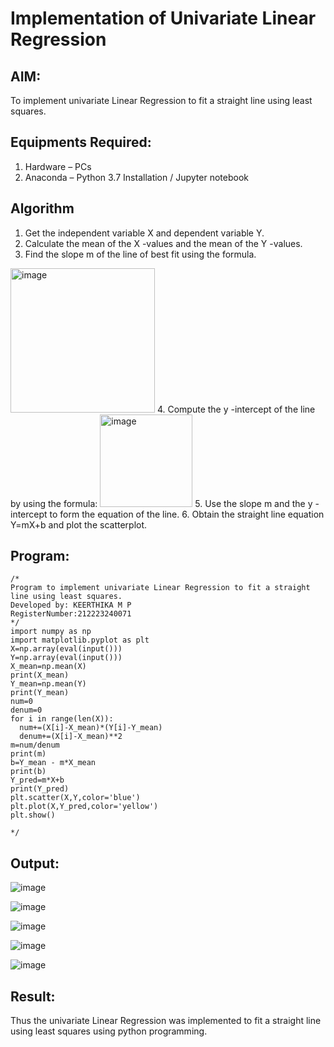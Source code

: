 # Implementation of Univariate Linear Regression
## AIM:
To implement univariate Linear Regression to fit a straight line using least squares.

## Equipments Required:
1. Hardware – PCs
2. Anaconda – Python 3.7 Installation / Jupyter notebook

## Algorithm
1. Get the independent variable X and dependent variable Y.
2. Calculate the mean of the X -values and the mean of the Y -values.
3. Find the slope m of the line of best fit using the formula. 
<img width="231" alt="image" src="https://user-images.githubusercontent.com/93026020/192078527-b3b5ee3e-992f-46c4-865b-3b7ce4ac54ad.png">
4. Compute the y -intercept of the line by using the formula:
<img width="148" alt="image" src="https://user-images.githubusercontent.com/93026020/192078545-79d70b90-7e9d-4b85-9f8b-9d7548a4c5a4.png">
5. Use the slope m and the y -intercept to form the equation of the line.
6. Obtain the straight line equation Y=mX+b and plot the scatterplot.

## Program:
```
/*
Program to implement univariate Linear Regression to fit a straight line using least squares.
Developed by: KEERTHIKA M P
RegisterNumber:212223240071
*/
import numpy as np
import matplotlib.pyplot as plt
X=np.array(eval(input()))
Y=np.array(eval(input()))
X_mean=np.mean(X)
print(X_mean)
Y_mean=np.mean(Y)
print(Y_mean)
num=0
denum=0
for i in range(len(X)):
  num+=(X[i]-X_mean)*(Y[i]-Y_mean)
  denum+=(X[i]-X_mean)**2
m=num/denum
print(m)
b=Y_mean - m*X_mean
print(b)
Y_pred=m*X+b
print(Y_pred)
plt.scatter(X,Y,color='blue')
plt.plot(X,Y_pred,color='yellow') 
plt.show()

*/
```
## Output:
![image](https://github.com/user-attachments/assets/4482601d-7c07-4bfe-a318-4275967e9798)

![image](https://github.com/user-attachments/assets/762e2d7a-a784-42eb-a140-637575872201)

![image](https://github.com/user-attachments/assets/05db38f5-a619-4a3b-b9ba-23cc72bb839d)

![image](https://github.com/user-attachments/assets/391c9cf3-6a7d-4a1b-801f-525e03bab005)

![image](https://github.com/user-attachments/assets/a10e9dd6-aab2-4928-a861-a64d788dadbc)

## Result:
Thus the univariate Linear Regression was implemented to fit a straight line using least squares using python programming.
